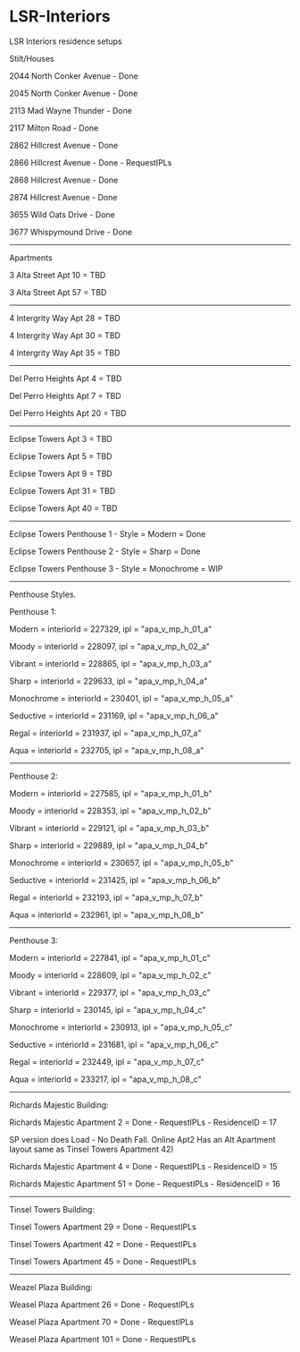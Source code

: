 # LSR-Interiors
LSR Interiors residence setups

Stilt/Houses

2044 North Conker Avenue - Done

2045 North Conker Avenue - Done

2113 Mad Wayne Thunder - Done

2117 Milton Road - Done

2862 Hillcrest Avenue - Done

2866 Hillcrest Avenue - Done - RequestIPLs

2868 Hillcrest Avenue - Done

2874 Hillcrest Avenue - Done

3655 Wild Oats Drive - Done

3677 Whispymound Drive - Done

-------------------------

Apartments

3 Alta Street Apt 10 = TBD

3 Alta Street Apt 57 = TBD

------


4 Intergrity Way Apt 28 = TBD

4 Intergrity Way Apt 30 = TBD

4 Intergrity Way Apt 35 = TBD


-----

Del Perro Heights Apt 4 = TBD

Del Perro Heights Apt 7 = TBD

Del Perro Heights Apt 20 = TBD


------

Eclipse Towers Apt 3 = TBD

Eclipse Towers Apt 5 = TBD

Eclipse Towers Apt 9 = TBD

Eclipse Towers Apt 31 = TBD

Eclipse Towers Apt 40 = TBD



-----

Eclipse Towers Penthouse 1 - Style = Modern = Done

Eclipse Towers Penthouse 2 - Style = Sharp = Done

Eclipse Towers Penthouse 3 - Style = Monochrome = WIP

------
Penthouse Styles.

Penthouse 1:

Modern  =  interiorId = 227329, ipl = "apa_v_mp_h_01_a"

Moody = interiorId = 228097, ipl = "apa_v_mp_h_02_a"

Vibrant = interiorId = 228865, ipl = "apa_v_mp_h_03_a"

Sharp = interiorId = 229633, ipl = "apa_v_mp_h_04_a"

Monochrome = interiorId = 230401, ipl = "apa_v_mp_h_05_a"

Seductive = interiorId = 231169, ipl = "apa_v_mp_h_06_a"

Regal = interiorId = 231937, ipl = "apa_v_mp_h_07_a"
           
Aqua = interiorId = 232705, ipl = "apa_v_mp_h_08_a"

------

Penthouse 2:

Modern = interiorId = 227585, ipl = "apa_v_mp_h_01_b"

Moody = interiorId = 228353, ipl = "apa_v_mp_h_02_b"

Vibrant = interiorId = 229121, ipl = "apa_v_mp_h_03_b"

Sharp = interiorId = 229889, ipl = "apa_v_mp_h_04_b"

Monochrome = interiorId = 230657, ipl = "apa_v_mp_h_05_b"

Seductive = interiorId = 231425, ipl = "apa_v_mp_h_06_b"

Regal = interiorId = 232193, ipl = "apa_v_mp_h_07_b"

Aqua = interiorId = 232961, ipl = "apa_v_mp_h_08_b"

------

Penthouse 3:

Modern = interiorId = 227841, ipl = "apa_v_mp_h_01_c"
           
Moody = interiorId = 228609, ipl = "apa_v_mp_h_02_c"
           
Vibrant = interiorId = 229377, ipl = "apa_v_mp_h_03_c"
           
Sharp = interiorId = 230145, ipl = "apa_v_mp_h_04_c"
          
Monochrome = interiorId = 230913, ipl = "apa_v_mp_h_05_c"
         
Seductive = interiorId = 231681, ipl = "apa_v_mp_h_06_c"
         
Regal = interiorId = 232449, ipl = "apa_v_mp_h_07_c"
        
Aqua = interiorId = 233217, ipl = "apa_v_mp_h_08_c"

------

Richards Majestic Building:

Richards Majestic Apartment 2 = Done - RequestIPLs - ResidenceID = 17

SP version does Load - No Death Fall. 
Online Apt2 Has an Alt Apartment layout same as Tinsel Towers Apartment 42)


Richards Majestic Apartment 4 = Done - RequestIPLs - ResidenceID = 15

Richards Majestic Apartment 51 = Done  - RequestIPLs  - ResidenceID = 16


------
Tinsel Towers Building:

Tinsel Towers Apartment 29 = Done - RequestIPLs

Tinsel Towers Apartment 42 = Done - RequestIPLs

Tinsel Towers Apartment 45 = Done - RequestIPLs


------
Weazel Plaza Building: 


Weasel Plaza Apartment 26 = Done - RequestIPLs

Weasel Plaza Apartment 70 = Done - RequestIPLs

Weasel Plaza Apartment 101 = Done - RequestIPLs


